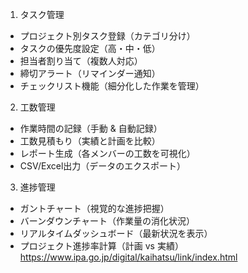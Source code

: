 1. タスク管理
- プロジェクト別タスク登録（カテゴリ分け）
- タスクの優先度設定（高・中・低）
- 担当者割り当て（複数人対応）
- 締切アラート（リマインダー通知）
- チェックリスト機能（細分化した作業を管理）
2. 工数管理
- 作業時間の記録（手動 & 自動記録）
- 工数見積もり（実績と計画を比較）
- レポート生成（各メンバーの工数を可視化）
- CSV/Excel出力（データのエクスポート）
3. 進捗管理
- ガントチャート（視覚的な進捗把握）
- バーンダウンチャート（作業量の消化状況）
- リアルタイムダッシュボード（最新状況を表示）
- プロジェクト進捗率計算（計画 vs 実績）
https://www.ipa.go.jp/digital/kaihatsu/link/index.html